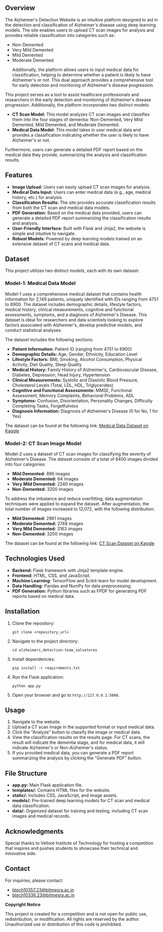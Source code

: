 <h2>Overview</h2>
<p>The Alzheimer's Detection Website is an intuitive platform designed to aid in the detection and classification of Alzheimer's disease using deep learning models. The site enables users to upload CT scan images for analysis and provides reliable classification into categories such as:</p>
<ul>
    <li>Non-Demented</li>
    <li>Very Mild Demented</li>
    <li>Mild Demented</li>
    <li>Moderate Demented</li>
</ul>
<ul>
<p>Additionally, the platform allows users to input medical data for classification, helping to determine whether a patient is likely to have Alzheimer's or not. This dual approach provides a comprehensive tool for early detection and monitoring of Alzheimer's disease progression.</p>
</ul>
<p>This project serves as a tool to assist healthcare professionals and researchers in the early detection and monitoring of Alzheimer's disease progression. Additionally, the platform incorporates two distinct models:</p>
<ul>
    <li><strong>CT Scan Model:</strong> This model analyzes CT scan images and classifies them into the four stages of dementia: Non-Demented, Very Mild Demented, Mild Demented, and Moderate Demented.</li>
    <li><strong>Medical Data Model:</strong> This model takes in user medical data and provides a classification indicating whether the user is likely to have Alzheimer's or not.</li>
</ul>
<p>Furthermore, users can generate a detailed PDF report based on the medical data they provide, summarizing the analysis and classification results.</p>

<h2>Features</h2>
<ul>
    <li><strong>Image Upload:</strong> Users can easily upload CT scan images for analysis.</li>
    <li><strong>Medical Data Input:</strong> Users can enter medical data (e.g., age, medical history, etc.) for analysis.</li>
    <li><strong>Classification Results:</strong> The site provides accurate classification results from both the CT scan and medical data models.</li>
    <li><strong>PDF Generation:</strong> Based on the medical data provided, users can generate a detailed PDF report summarizing the classification results and analysis.</li>
    <li><strong>User-Friendly Interface:</strong> Built with Flask and Jinja2, the website is simple and intuitive to navigate.</li>
    <li><strong>Robust Models:</strong> Powered by deep learning models trained on an extensive dataset of CT scans and medical data.</li>
</ul>

<h2>Dataset</h2>
<p>This project utilizes two distinct models, each with its own dataset:</p>

<h3>Model-1: Medical Data Model</h3>
<p>Model-1 uses a comprehensive medical dataset that contains health information for 2,149 patients, uniquely identified with IDs ranging from 4751 to 6900. The dataset includes demographic details, lifestyle factors, medical history, clinical measurements, cognitive and functional assessments, symptoms, and a diagnosis of Alzheimer's Disease. This dataset is ideal for researchers and data scientists looking to explore factors associated with Alzheimer's, develop predictive models, and conduct statistical analyses.</p>

<p>The dataset includes the following sections:</p>
<ul>
    <li><strong>Patient Information:</strong> Patient ID (ranging from 4751 to 6900)</li>
    <li><strong>Demographic Details:</strong> Age, Gender, Ethnicity, Education Level</li>
    <li><strong>Lifestyle Factors:</strong> BMI, Smoking, Alcohol Consumption, Physical Activity, Diet Quality, Sleep Quality</li>
    <li><strong>Medical History:</strong> Family History of Alzheimer's, Cardiovascular Disease, Diabetes, Depression, Head Injury, Hypertension</li>
    <li><strong>Clinical Measurements:</strong> Systolic and Diastolic Blood Pressure, Cholesterol Levels (Total, LDL, HDL, Triglycerides)</li>
    <li><strong>Cognitive and Functional Assessments:</strong> MMSE, Functional Assessment, Memory Complaints, Behavioral Problems, ADL</li>
    <li><strong>Symptoms:</strong> Confusion, Disorientation, Personality Changes, Difficulty Completing Tasks, Forgetfulness</li>
    <li><strong>Diagnosis Information:</strong> Diagnosis of Alzheimer's Disease (0 for No, 1 for Yes)</li>
</ul>

<p>The dataset can be found at the following link: 
<a href="https://www.kaggle.com/datasets/rabieelkharoua/alzheimers-disease-dataset/data">Medical Data Dataset on Kaggle</a></p>

<h3>Model-2: CT Scan Image Model</h3>
<p>Model-2 uses a dataset of CT scan images for classifying the severity of Alzheimer's Disease. The dataset consists of a total of 6400 images divided into four categories:</p>
<ul>
    <li><strong>Mild Demented:</strong> 896 images</li>
    <li><strong>Moderate Demented:</strong> 64 images</li>
    <li><strong>Very Mild Demented:</strong> 2240 images</li>
    <li><strong>Non-Demented:</strong> 3200 images</li>
</ul>
<p>To address the imbalance and reduce overfitting, data augmentation techniques were applied to expand the dataset. After augmentation, the total number of images increased to 12,072, with the following distribution:</p>
<ul>
    <li><strong>Mild Demented:</strong> 2961 images</li>
    <li><strong>Moderate Demented:</strong> 2748 images</li>
    <li><strong>Very Mild Demented:</strong> 3163 images</li>
    <li><strong>Non-Demented:</strong> 3200 images</li>
</ul>

<p>The dataset can be found at the following link: 
<a href="https://www.kaggle.com/datasets/raihannaufalramadhan/alzheimer-data">CT Scan Dataset on Kaggle</a></p>


<h2>Technologies Used</h2>
<ul>
    <li><strong>Backend:</strong> Flask framework with Jinja2 template engine.</li>
    <li><strong>Frontend:</strong> HTML, CSS, and JavaScript.</li>
    <li><strong>Machine Learning:</strong> TensorFlow and Scikit-learn for model development.</li>
    <li><strong>Data Handling:</strong> Pandas and NumPy for data preprocessing.</li>
    <li><strong>PDF Generation:</strong> Python libraries such as FPDF for generating PDF reports based on medical data.</li>
</ul>

<h2>Installation</h2>
<ol>
    <li>Clone the repository:
        <pre><code>git clone &lt;repository_url&gt;</code></pre>
    </li>
    <li>Navigate to the project directory:
        <pre><code>cd alzheimers_detection-team_salvatores</code></pre>
    </li>
    <li>Install dependencies:
        <pre><code>pip install -r requirements.txt</code></pre>
    </li>
    <li>Run the Flask application:
        <pre><code>python app.py</code></pre>
    </li>
    <li>Open your browser and go to <code>http://127.0.0.1:5000</code>.</li>
</ol>

<h2>Usage</h2>
<ol>
    <li>Navigate to the website.</li>
    <li>Upload a CT scan image in the supported format or input medical data.</li>
    <li>Click the "Analyze" button to classify the image or medical data.</li>
    <li>View the classification results on the results page. For CT scans, the result will indicate the dementia stage, and for medical data, it will indicate Alzheimer's or Non-Alzheimer's status.</li>
    <li>If you provided medical data, you can generate a PDF report summarizing the analysis by clicking the "Generate PDF" button.</li>
</ol>

<h2>File Structure</h2>
<ul>
    <li><strong>app.py:</strong> Main Flask application file.</li>
    <li><strong>templates/:</strong> Contains HTML files for the website.</li>
    <li><strong>static/:</strong> Includes CSS, JavaScript, and image assets.</li>
    <li><strong>models/:</strong> Pre-trained deep learning models for CT scan and medical data classification.</li>
    <li><strong>data/:</strong> Organized dataset for training and testing, including CT scan images and medical records.</li>
</ul>


<h2>Acknowledgments</h2>
<p>Special thanks to Vellore Institute of Technology for hosting a competition that inspires and pushes students to showcase their technical and innovative side.</p>

<h2>Contact</h2>
<p>For inquiries, please contact:</p>
<ul>
    <li><a href="mailto:first_email@example.com">btech10357.23@bitmesra.ac.in</a></li>
    <li><a href="mailto:second_email@example.com">btech10336.23@bitmesra.ac.in</a></li>
</ul>

<p><strong>Copyright Notice</strong></p>
<p>This project is created for a competition and is not open for public use, redistribution, or modification. All rights are reserved by the author. Unauthorized use or distribution of this code is prohibited.</p>

